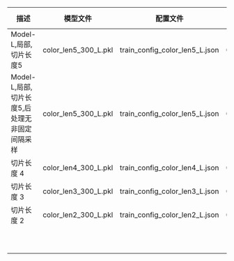 | 描述                           | 模型文件                 | 配置文件                           | J&F-Mean | J-Mean | J-Recall | J-Decay | F-Mean | F-Recall | F-Decay |
|------------------------------|----------------------|--------------------------------| --- | --- | --- | --- | --- | --- | --- |
| Model-L,局部,切片长度5             | color_len5_300_L.pkl | train_config_color_len5_L.json | 0.709 | 0.679 | 0.815 | 0.175 | 0.740 | 0.862 | 0.243 |
| Model-L,局部,切片长度5,后处理无非固定间隔采样 | color_len5_300_L.pkl | train_config_color_len5_L.json | 0.709 | 0.679 | 0.815 | 0.175 | 0.740 | 0.862 | 0.243 |
| 切片长度 4                       | color_len4_300_L.pkl | train_config_color_len4_L.json | 0.707 | 0.677 | 0.812 | 0.175 | 0.736 | 0.861 | 0.242 |
| 切片长度 3                       | color_len3_300_L.pkl | train_config_color_len3_L.json | 0.701 | 0.672 | 0.813 | 0.180 | 0.730 | 0.855 | 0.254 |
| 切片长度 2                       | color_len2_300_L.pkl | train_config_color_len2_L.json | 0.693 | 0.665 | 0.782 | 0.188 | 0.721 | 0.848 | 0.264 |
|                              |                      |                                |  |  |  |  |  |  |  |
|                              |                      |                                |  |  |  |  |  |  |  |
|                              |                      |                                |  |  |  |  |  |  |  |
|                              |                      |                                |  |  |  |  |  |  |  |
|                              |                      |                                |  |  |  |  |  |  |  |
|                              |                      |                                |  |  |  |  |  |  |  |
|                              |                      |                                |  |  |  |  |  |  |  |
|                              |                      |                                |  |  |  |  |  |  |  |
|                              |                      |                                |  |  |  |  |  |  |  |
|                              |                      |                                |  |  |  |  |  |  |  |